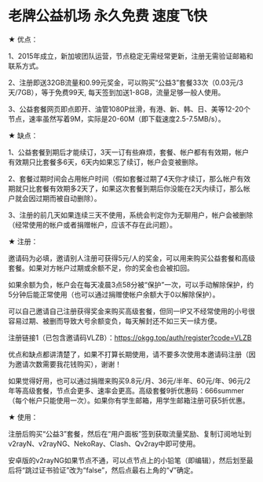 # 老牌公益机场 永久免费 速度飞快

★ 优点：

1、2015年成立，新加坡团队运营，节点稳定无需经常更新，注册无需验证邮箱和联系方式。

2、注册即送32GB流量和0.99元奖金，可以购买“公益3”套餐33次（0.03元/3天/7GB），等于免费99天, 每天签到加送1-8GB，流量足够一般人使用。

3、公益套餐网页即点即开、油管1080P丝滑，有港、新、韩、日、美等12-20个节点，速率虽然写着9M，实际是20-60M（即下载速度2.5-7.5MB/s）。

★ 缺点：

1、公益套餐到期后才能续订，3天一订有些麻烦，套餐、帐户都有有效期，帐户有效期只比套餐多6天，6天内如果忘了续订，帐户会变被删除。

2、套餐过期时间会占用帐户时间（假如套餐过期了4天你才续订，那么帐户有效期就只比套餐有效期多2天了，如果这次套餐到期后你没能在2天内续订，那么帐户就会因过期而被自动删除）。

3、注册的前几天如果连续三天不使用，系统会判定你为无聊用户，帐户会被删除（经常使用的帐户或者捐赠帐户，应该不存在此问题）。

★ 注册：

邀请码为必填，邀请别人注册可获得5元/人的奖金，可以用来购买公益套餐和高级套餐。如果对方帐户过期或余额不足，你的奖金也会被扣回。

如果余额为负，帐户会在每天凌晨3点58分被“保护”一次，可以手动解除保护，约5分钟后能正常使用（也可以通过捐赠使帐户余额大于0以解除保护）。

可以自己邀请自己注册获得奖金来购买高级套餐，但同一IP又不经常使用的小号很容易过期、被删而导致大号余额变负，每天解封还不如三天一续方便。

注册链接1（已包含邀请码VLZB）：https://okgg.top/auth/register?code=VLZB

优点和缺点都讲清楚了，如果不打算长期使用，请不要多次使用本邀请码注册（因为邀请次数需要我花钱购买），谢谢！

如果觉得好用，也可以通过捐赠来购买9.8元/月、36元/半年、60元/年、96元/2年等高级套餐，节点会更多、速率会更高。高级套餐9折优惠码：666summer（每个帐户只能使用一次）。如果你有学生邮箱，用学生邮箱注册可获5折优惠。

★ 使用：

注册后购买“公益3”套餐，然后在“用户面板”签到获取流量奖励、复制订阅地址到v2rayN、v2rayNG、NekoRay、Clash、Qv2ray中即可使用。

安卓版的v2rayNG如果节点不通，可以点节点上的小铅笔（即编辑），然后划至最后将“跳过证书验证”改为“false”，然后点最右上角的“√”确定。


